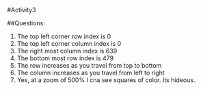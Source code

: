 #Activity3

##Questions:
1. The top left corner row index is 0
2. The top left corner column index is 0
3. The right most column index is 639
4. The bottom most row index is 479
5. The row increases as you travel from top to bottom
6. The column increases as you travel from left to right
7. Yes, at a zoom of 500% I cna see squares of color. Its hideous.